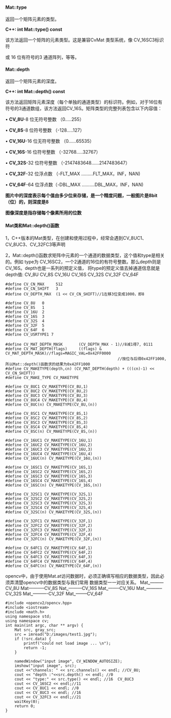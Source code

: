 #### Mat::type

返回一个矩阵元素的类型。

**C++: int Mat::type() const**

该方法返回一个矩阵的元素类型。这是兼容CvMat 类型系统，像 CV_16SC3标识符

或 16 位有符号的3 通道阵列，等等。

#### Mat::depth

返回一个矩阵元素的深度。

**C++: int Mat::depth() const**

该方法返回矩阵元素深度（每个单独的通道类型）的标识符。例如，对于16位有符号的3通道数组，该方法返回CV_16S。矩阵类型的完整列表包含以下内容值：

• **CV_8U**-8 位无符号整数 （0…..255）

• **CV_8S**-8 位符号整数 （-128…..127）

• **CV_16U**-16 位无符号整数 （0……65535）

• **CV_16S**-16 位符号整数 （-32768…..32767）

• **CV_32S**-32 位符号整数 （-2147483648……2147483647）

• **CV_32F**-32 位浮点数 （-FLT_MAX ………FLT_MAX，INF，NAN)

• **CV_64F**-64 位浮点数（-DBL_MAX ……….DBL_MAX，INF，NAN)

**图片中的深度表示每个值由多少位来存储，是一个精度问题，一般图片是8bit（位）的，则深度是8**

**图像深度是指存储每个像素所用的位数**

#### Mat类和Mat::depth()函数

1，C++版本的Mat类型，在创建和使用过程中，经常会遇到CV_8UC1、CV_8UC3、CV_32FC3等声明

2，Mat::depth()函数求矩阵中元素的一个通道的数据类型，这个值和type是相关的。例如 type为 CV_16SC2，一个2通道的16位的有符号整数。那么depth则是CV_16S。depth也是一系列的预定义值， 将type的预定义值去掉通道信息就是depth值: CV_8U CV_8S CV_16U CV_16S CV_32S CV_32F CV_64F

```
#define CV_CN_MAX     512
#define CV_CN_SHIFT   3
#define CV_DEPTH_MAX  (1 << CV_CN_SHIFT)//1左移3位变成1000，即8

#define CV_8U   0
#define CV_8S   1
#define CV_16U  2
#define CV_16S  3
#define CV_32S  4
#define CV_32F  5
#define CV_64F  6
#define CV_USRTYPE1 7

#define CV_MAT_DEPTH_MASK       (CV_DEPTH_MAX - 1)//8减1得7, 0111
#define CV_MAT_DEPTH(flags)     ((flags) & CV_MAT_DEPTH_MASK)//flags=MAGIC_VAL=0x42FF0000
                                                 //按位与后得0x42FF1000,所以Mat::depth()函数求的结果为0x42FF1000
#define CV_MAKETYPE(depth,cn) (CV_MAT_DEPTH(depth) + (((cn)-1) << CV_CN_SHIFT))
#define CV_MAKE_TYPE CV_MAKETYPE

#define CV_8UC1 CV_MAKETYPE(CV_8U,1)
#define CV_8UC2 CV_MAKETYPE(CV_8U,2)
#define CV_8UC3 CV_MAKETYPE(CV_8U,3)
#define CV_8UC4 CV_MAKETYPE(CV_8U,4)
#define CV_8UC(n) CV_MAKETYPE(CV_8U,(n))

#define CV_8SC1 CV_MAKETYPE(CV_8S,1)
#define CV_8SC2 CV_MAKETYPE(CV_8S,2)
#define CV_8SC3 CV_MAKETYPE(CV_8S,3)
#define CV_8SC4 CV_MAKETYPE(CV_8S,4)
#define CV_8SC(n) CV_MAKETYPE(CV_8S,(n))

#define CV_16UC1 CV_MAKETYPE(CV_16U,1)
#define CV_16UC2 CV_MAKETYPE(CV_16U,2)
#define CV_16UC3 CV_MAKETYPE(CV_16U,3)
#define CV_16UC4 CV_MAKETYPE(CV_16U,4)
#define CV_16UC(n) CV_MAKETYPE(CV_16U,(n))

#define CV_16SC1 CV_MAKETYPE(CV_16S,1)
#define CV_16SC2 CV_MAKETYPE(CV_16S,2)
#define CV_16SC3 CV_MAKETYPE(CV_16S,3)
#define CV_16SC4 CV_MAKETYPE(CV_16S,4)
#define CV_16SC(n) CV_MAKETYPE(CV_16S,(n))

#define CV_32SC1 CV_MAKETYPE(CV_32S,1)
#define CV_32SC2 CV_MAKETYPE(CV_32S,2)
#define CV_32SC3 CV_MAKETYPE(CV_32S,3)
#define CV_32SC4 CV_MAKETYPE(CV_32S,4)
#define CV_32SC(n) CV_MAKETYPE(CV_32S,(n))

#define CV_32FC1 CV_MAKETYPE(CV_32F,1)
#define CV_32FC2 CV_MAKETYPE(CV_32F,2)
#define CV_32FC3 CV_MAKETYPE(CV_32F,3)
#define CV_32FC4 CV_MAKETYPE(CV_32F,4)
#define CV_32FC(n) CV_MAKETYPE(CV_32F,(n))

#define CV_64FC1 CV_MAKETYPE(CV_64F,1)
#define CV_64FC2 CV_MAKETYPE(CV_64F,2)
#define CV_64FC3 CV_MAKETYPE(CV_64F,3)
#define CV_64FC4 CV_MAKETYPE(CV_64F,4)
#define CV_64FC(n) CV_MAKETYPE(CV_64F,(n))

```



opencv中，由于使用Mat.at访问数据时，必须正确填写相应的数据类型，因此必须弄清楚opencv中的数据类型与我们常用
数据类型一一对应关系。
Mat_<uchar>———CV_8U
Mat<char>———–CV_8S
Nat_<short>———CV_16S
Mat_<ushort>——–CV_16U
Mat_<int>———–CV_32S
Mat_<float>———-CV_32F
Mat_<double>——–CV_64F

```
#include <opencv2/opencv.hpp>
#include <iostream>
#include <math.h>
using namespace std;
using namespace cv;
int main(int argc, char ** argv) {
	Mat src, gray_src;
	src = imread("D:/images/test1.jpg");
	if (!src.data) {
		printf("could not load image ... \n");
		return -1;
	}
	
	namedWindow("input image", CV_WINDOW_AUTOSIZE);
	imshow("input image", src);
	cout <<"channels: " << src.channels() << endl; //CV_8U;
	cout << "depth :"<<src.depth() << endl; //0
	cout << "type:" << src.type() << endl; //16  CV_8UC3
	cout << CV_16SC2 << endl;//11
	cout << CV_8UC1 << endl; //0
	cout << CV_8UC3 << endl; //16 
	cout << CV_32FC3 << endl;//21
	waitKey(0);
	return 0;
}
```

